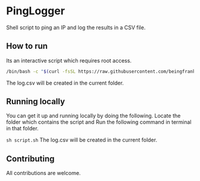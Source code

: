 # PingLogger

Shell script to ping an IP and log the results in a CSV file.


## How to run

Its an interactive script which requires root access. 

```bash
/bin/bash -c "$(curl -fsSL https://raw.githubusercontent.com/beingfranklin/PingLogger/main/ping.sh)"
```
The log.csv will be created in the current folder.

## Running locally

You can get it up and running locally by doing the following. Locate the folder which contains the script and Run the following command in terminal in that folder.

`sh script.sh`
The log.csv will be created in the current folder.

## Contributing

All contributions are welcome.

